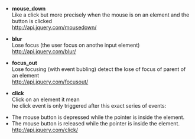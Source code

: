 * **mouse_down**   
Like a click but more precisely when the mouse is on an element and the button is clicked   
http://api.jquery.com/mousedown/

* **blur**   
Lose focus (the user focus on anothe input element)   
http://api.jquery.com/blur/

* **focus_out**   
Lose focusing (with event bubling) detect the lose of focus of parent of an element   
http://api.jquery.com/focusout/

* **click**   
Click on an element it mean    
he click event is only triggered after this exact series of events:   
- The mouse button is depressed while the pointer is inside the element.   
- The mouse button is released while the pointer is inside the element.   
http://api.jquery.com/click/   